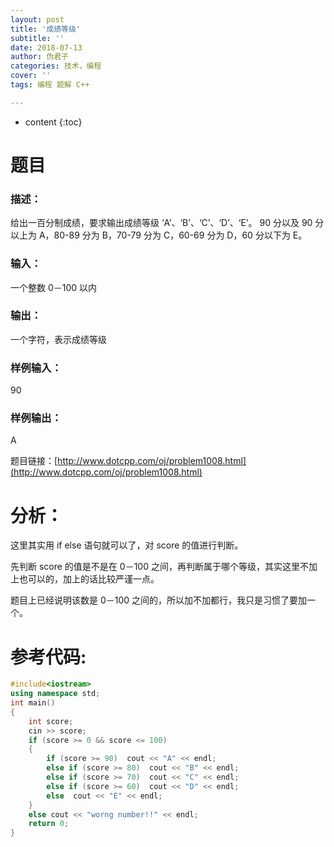 ```yaml
---
layout: post
title: '成绩等级'
subtitle: ''
date: 2018-07-13
author: 伪君子
categories: 技术，编程
cover: ''
tags: 编程 题解 C++ 

---
```


* content
{:toc}
#  题目
###  描述：
给出一百分制成绩，要求输出成绩等级 ‘A’、‘B’、‘C’、‘D’、‘E’。 90 分以及 90 分以上为
 A，80-89 分为 B，70-79 分为 C，60-69 分为 D，60 分以下为 E。
###  输入：
一个整数 0－100 以内
###  输出：
一个字符，表示成绩等级
###  样例输入：
90
###  样例输出：
A

题目链接：[http://www.dotcpp.com/oj/problem1008.html](http://www.dotcpp.com/oj/problem1008.html)

#  分析：
这里其实用 if  else 语句就可以了，对 score 的值进行判断。

先判断 score 的值是不是在 0－100 之间，再判断属于哪个等级，其实这里不加上也可以的，加上的话比较严谨一点。

题目上已经说明该数是 0－100 之间的，所以加不加都行，我只是习惯了要加一个。

#  参考代码:
```C++
#include<iostream>
using namespace std;
int main()
{
	int score;
	cin >> score;
	if (score >= 0 && score <= 100)
	{
		if (score >= 90)  cout << "A" << endl;
		else if (score >= 80)  cout << "B" << endl;
		else if (score >= 70)  cout << "C" << endl;
		else if (score >= 60)  cout << "D" << endl;
		else  cout << "E" << endl;
	}
	else cout << "worng number!!" << endl;
	return 0;
}
```
